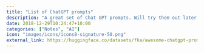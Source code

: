 ```yaml
---
title: "List of ChatGPT prompts"
description: "A great set of Chat GPT prompts. Will try them out later.."
date: 2018-12-29T10:24:47+10:00
categories: ["Notes", "AI"]
icon: "images/icons/icons8-signature-50.png"
external_link: https://huggingface.co/datasets/fka/awesome-chatgpt-prompts
---
```


